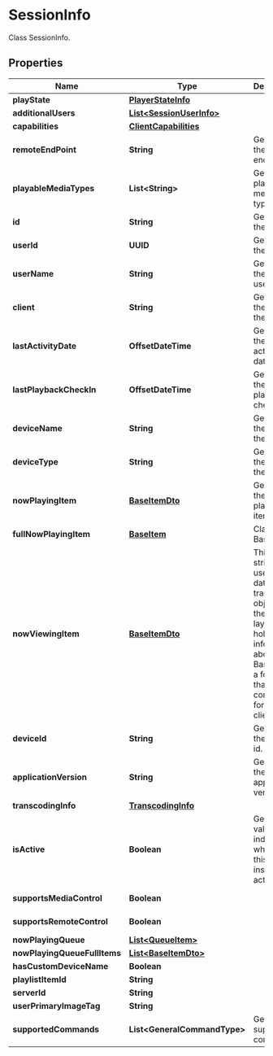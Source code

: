 

# SessionInfo

Class SessionInfo.

## Properties

| Name | Type | Description | Notes |
|------------ | ------------- | ------------- | -------------|
|**playState** | [**PlayerStateInfo**](PlayerStateInfo.md) |  |  [optional] |
|**additionalUsers** | [**List&lt;SessionUserInfo&gt;**](SessionUserInfo.md) |  |  [optional] |
|**capabilities** | [**ClientCapabilities**](ClientCapabilities.md) |  |  [optional] |
|**remoteEndPoint** | **String** | Gets or sets the remote end point. |  [optional] |
|**playableMediaTypes** | **List&lt;String&gt;** | Gets the playable media types. |  [optional] [readonly] |
|**id** | **String** | Gets or sets the id. |  [optional] |
|**userId** | **UUID** | Gets or sets the user id. |  [optional] |
|**userName** | **String** | Gets or sets the username. |  [optional] |
|**client** | **String** | Gets or sets the type of the client. |  [optional] |
|**lastActivityDate** | **OffsetDateTime** | Gets or sets the last activity date. |  [optional] |
|**lastPlaybackCheckIn** | **OffsetDateTime** | Gets or sets the last playback check in. |  [optional] |
|**deviceName** | **String** | Gets or sets the name of the device. |  [optional] |
|**deviceType** | **String** | Gets or sets the type of the device. |  [optional] |
|**nowPlayingItem** | [**BaseItemDto**](BaseItemDto.md) | Gets or sets the now playing item. |  [optional] |
|**fullNowPlayingItem** | [**BaseItem**](BaseItem.md) | Class BaseItem. |  [optional] |
|**nowViewingItem** | [**BaseItemDto**](BaseItemDto.md) | This is strictly used as a data transfer object from the api layer.  This holds information about a BaseItem in a format that is convenient for the client. |  [optional] |
|**deviceId** | **String** | Gets or sets the device id. |  [optional] |
|**applicationVersion** | **String** | Gets or sets the application version. |  [optional] |
|**transcodingInfo** | [**TranscodingInfo**](TranscodingInfo.md) |  |  [optional] |
|**isActive** | **Boolean** | Gets a value indicating whether this instance is active. |  [optional] [readonly] |
|**supportsMediaControl** | **Boolean** |  |  [optional] [readonly] |
|**supportsRemoteControl** | **Boolean** |  |  [optional] [readonly] |
|**nowPlayingQueue** | [**List&lt;QueueItem&gt;**](QueueItem.md) |  |  [optional] |
|**nowPlayingQueueFullItems** | [**List&lt;BaseItemDto&gt;**](BaseItemDto.md) |  |  [optional] |
|**hasCustomDeviceName** | **Boolean** |  |  [optional] |
|**playlistItemId** | **String** |  |  [optional] |
|**serverId** | **String** |  |  [optional] |
|**userPrimaryImageTag** | **String** |  |  [optional] |
|**supportedCommands** | **List&lt;GeneralCommandType&gt;** | Gets the supported commands. |  [optional] [readonly] |



